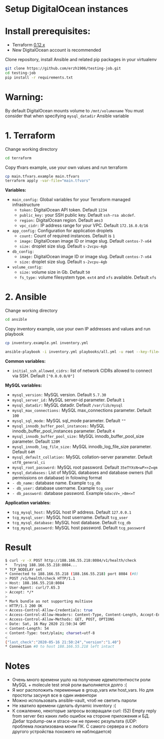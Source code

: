 # Setup DigitalOcean instances

# Install prerequisites:
  - Terraform [0.12.x](https://releases.hashicorp.com/terraform/0.12.25/terraform_0.12.25_linux_amd64.zip) 
  - New DigitalOcean account is recommended

Clone repository, install Ansible and related pip packages in your virtualenv

```sh
git clone https://github.com/erzh1906/testing-job.git
cd testing-job
pip install -r requirements.txt
```

# Warning:

By default DigitalOcean mounts volume to `/mnt/volumename`
You must consider that when specifying `mysql_datadir` Ansible variable

# 1. Terraform

Change working directory

```sh
cd terraform
```

Copy tfvars example, use your own values and run terraform

```sh
cp main.tfvars.example main.tfvars
terraform apply -var-file="main.tfvars"
```

**Variables:**
  - `main_config:` Global variables for your Terraform managed infrastructure
    - `token:` DigitalOcean API token. Default `1234`
    - `public_key:` your SSH public key. Default `ssh-rsa abcdef`.
    - `region:` DigitalOcean region. Default `ams3`
    - `vpc_cidr:` IP address range for your VPC. Default `172.16.0.0/16`
  - `app_config:` Configuration for application droplets
    - `count:` Count of required instances. Default is `1`
    - `image:` DigitalOcean image ID or image slug. Default `centos-7-x64`
    - `size:` droplet size slug. Default `s-2vcpu-4gb`
  - `db_config:`
    - `image:` DigitalOcean image ID or image slug. Default `centos-7-x64`
    - `size:` droplet size slug. Default `s-2vcpu-4gb`
  - `volume_config:`
    - `size:` volume size in Gb. Default `50`
    - `fs_type:` volume filesystem type. `ext4` and `xfs` available. Default `xfs`

# 2. Ansible 

Change working directory

```sh
cd ansible
```

Copy inventory example, use your own IP addresses and values and run playbook

```sh
cp inventory.example.yml inventory.yml

ansible-playbook -i inventory.yml playbooks/all.yml -u root --key-file=/path/to/your/private/key.rsa
```

**Common variables:**

  - `initial_ssh_allowed_cidrs:` list of network CIDRs allowed to connect via SSH. Default `["0.0.0.0/0"]`

**MySQL variables:**

  - `mysql_version:` MySQL version. Default `5.7.30`
  - `mysql_server_id:` MySQL server-id parameter. Default `1` 
  - `mysql_datadir:` MySQL datadir. Default `/var/lib/mysql`
  - `mysql_max_connections:` MySQL max_connections parameter. Default `100`
  - `mysql_sql_mode:` MySQL sql_mode parameter. Default `""`
  - `mysql_innodb_buffer_pool_instances:` MySQL innodb_buffer_pool_instances parameter. Default `4`
  - `mysql_innodb_buffer_pool_size:` MySQL innodb_buffer_pool_size parameter. Default `128M`
  - `mysql_innodb_log_file_size:` MySQL innodb_log_file_size parameter. Default `64M`
  - `mysql_default_collation:` MySQL collation-server parameter. Default `utf8_general_ci`
  - `mysql_root_password:` MySQL root password. Default `35eTYXsN<wP>>Z=qm`
  - `mysql_databases:` List of MySQL databases and database owners (full permissions on database) in folowing format
  -  `- db_name:` database name. Example `tcg_db`
  -  `- db_user:` database username. Example `tcg_user`
  -  `- db_password:` database password. Example `GdacsV=_>8m<=T`

**Application variables:**

  - `tcg_mysql_host:` MySQL host IP address. Default `127.0.0.1`
  - `tcg_mysql_user:` MySQL host username. Default `tcg_user`
  - `tcg_mysql_database:` MySQL host database. Default `tcg_db`
  - `tcg_mysql_password:` MySQL host password. Default `tcg_password`

# Result

```sh
$ curl -v -X POST http://188.166.55.218:8084/v1/health/check
*   Trying 188.166.55.218:8084...
* TCP_NODELAY set
* Connected to 188.166.55.218 (188.166.55.218) port 8084 (#0)
> POST /v1/health/check HTTP/1.1
> Host: 188.166.55.218:8084
> User-Agent: curl/7.65.3
> Accept: */*
> 
* Mark bundle as not supporting multiuse
< HTTP/1.1 200 OK
< Access-Control-Allow-Credentials: true
< Access-Control-Allow-Headers: Content-Type, Content-Length, Accept-Encoding, X-CSRF-Token, X-Token, Token
< Access-Control-Allow-Methods: GET, POST, OPTIONS
< Date: Sat, 16 May 2020 21:50:34 GMT
< Content-Length: 54
< Content-Type: text/plain; charset=utf-8
< 
{"last_check":"2020-05-16 21:50:24","version":"1.40"}
* Connection #0 to host 188.166.55.218 left intact
```

# Notes 

  - Очень много времени ушло на получение идемпотентности роли MySQL + molecule test этой роли выполняется долго :(
  - Я мог расположить переменные в group_vars или host_vars. Но для простоты засунул все в один инвентори
  - Можно использовать ansible-vault, чтоб не светить пароли
  - Не хватило времени сделать dynamic inventory :(
  - К сожалению, некоторые запросы возвращали curl: (52) Empty reply from server без каких либо ошибок на стороне приложения и БД. Дебаг tcpdump-ом и strace-ом не принес результата (UDP: проблема локализована моим ПК. С самого сервера и с любого другого устройства похожего не наблюдается)
